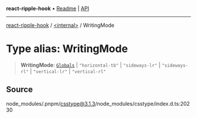 **react-ripple-hook** • [Readme](../../README.md) \| [API](../../globals.md)

---

[react-ripple-hook](../../README.md) / [\<internal\>](../README.md) / WritingMode

# Type alias: WritingMode

> **WritingMode**: [`Globals`](Globals.md) \| `"horizontal-tb"` \| `"sideways-lr"` \| `"sideways-rl"` \| `"vertical-lr"` \| `"vertical-rl"`

## Source

node_modules/.pnpm/csstype@3.1.3/node_modules/csstype/index.d.ts:20230
